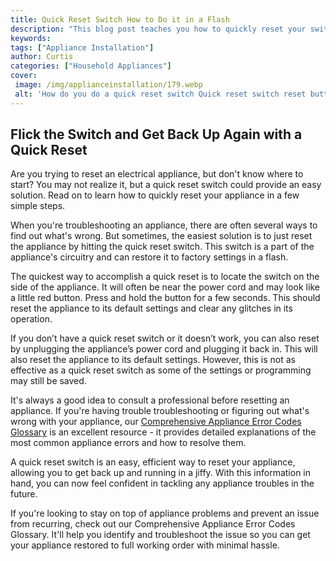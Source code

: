 ```yaml
---
title: Quick Reset Switch How to Do it in a Flash
description: "This blog post teaches you how to quickly reset your switch in no time at all Learn the tricks tips and best practices to set yourself up for a quick reset and get back on track in a flash"
keywords: 
tags: ["Appliance Installation"]
author: Curtis
categories: ["Household Appliances"]
cover: 
 image: /img/applianceinstallation/179.webp
 alt: 'How do you do a quick reset switch Quick reset switch reset button in the off position'
---
```

## Flick the Switch and Get Back Up Again with a Quick Reset
Are you trying to reset an electrical appliance, but don't know where to start? You may not realize it, but a quick reset switch could provide an easy solution. Read on to learn how to quickly reset your appliance in a few simple steps. 

When you're troubleshooting an appliance, there are often several ways to find out what's wrong. But sometimes, the easiest solution is to just reset the appliance by hitting the quick reset switch. This switch is a part of the appliance's circuitry and can restore it to factory settings in a flash. 

The quickest way to accomplish a quick reset is to locate the switch on the side of the appliance. It will often be near the power cord and may look like a little red button. Press and hold the button for a few seconds. This should reset the appliance to its default settings and clear any glitches in its operation.

If you don’t have a quick reset switch or it doesn’t work, you can also reset by unplugging the appliance’s power cord and plugging it back in. This will also reset the appliance to its default settings. However, this is not as effective as a quick reset switch as some of the settings or programming may still be saved.

It's always a good idea to consult a professional before resetting an appliance. If you're having trouble troubleshooting or figuring out what's wrong with your appliance, our [Comprehensive Appliance Error Codes Glossary](./error-codes/) is an excellent resource - it provides detailed explanations of the most common appliance errors and how to resolve them.

A quick reset switch is an easy, efficient way to reset your appliance, allowing you to get back up and running in a jiffy. With this information in hand, you can now feel confident in tackling any appliance troubles in the future. 

If you're looking to stay on top of appliance problems and prevent an issue from recurring, check out our Comprehensive Appliance Error Codes Glossary. It'll help you identify and troubleshoot the issue so you can get your appliance restored to full working order with minimal hassle.
